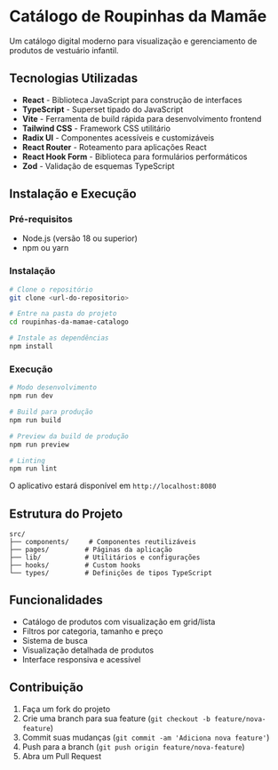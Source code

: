 # Catálogo de Roupinhas da Mamãe

Um catálogo digital moderno para visualização e gerenciamento de produtos de vestuário infantil.

## Tecnologias Utilizadas

- **React** - Biblioteca JavaScript para construção de interfaces
- **TypeScript** - Superset tipado do JavaScript
- **Vite** - Ferramenta de build rápida para desenvolvimento frontend
- **Tailwind CSS** - Framework CSS utilitário
- **Radix UI** - Componentes acessíveis e customizáveis
- **React Router** - Roteamento para aplicações React
- **React Hook Form** - Biblioteca para formulários performáticos
- **Zod** - Validação de esquemas TypeScript

## Instalação e Execução

### Pré-requisitos
- Node.js (versão 18 ou superior)
- npm ou yarn

### Instalação
```bash
# Clone o repositório
git clone <url-do-repositorio>

# Entre na pasta do projeto
cd roupinhas-da-mamae-catalogo

# Instale as dependências
npm install
```

### Execução
```bash
# Modo desenvolvimento
npm run dev

# Build para produção
npm run build

# Preview da build de produção
npm run preview

# Linting
npm run lint
```

O aplicativo estará disponível em `http://localhost:8080`

## Estrutura do Projeto

```
src/
├── components/     # Componentes reutilizáveis
├── pages/         # Páginas da aplicação
├── lib/           # Utilitários e configurações
├── hooks/         # Custom hooks
└── types/         # Definições de tipos TypeScript
```

## Funcionalidades

- Catálogo de produtos com visualização em grid/lista
- Filtros por categoria, tamanho e preço
- Sistema de busca
- Visualização detalhada de produtos
- Interface responsiva e acessível

## Contribuição

1. Faça um fork do projeto
2. Crie uma branch para sua feature (`git checkout -b feature/nova-feature`)
3. Commit suas mudanças (`git commit -am 'Adiciona nova feature'`)
4. Push para a branch (`git push origin feature/nova-feature`)
5. Abra um Pull Request
